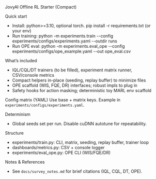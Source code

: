 JovyAI Offline RL Starter (Compact)

Quick start
- Install: python>=3.10, optional torch. pip install -r requirements.txt (or your env)
- Run training: python -m experiments.train --config experiments/configs/experiments.yaml --outdir runs
- Run OPE eval: python -m experiments.eval_ope --config experiments/configs/ope_example.yaml --out ope_eval.csv

What’s included
- IQL/CQL/DT trainers (to be filled), experiment matrix runner, CSV/console metrics
- Compact helpers in-place (seeding, replay buffer) to minimize files
- OPE scaffold (WIS, FQE, DR) interfaces; robust impls to plug in
- Safety hooks for action masking; deterministic toy MARL env scaffold

Config matrix (YAML)
Use base + matrix keys. Example in `experiments/configs/experiments.yaml`.

Determinism
- Global seeds set per run. Disable cuDNN autotune for repeatability.

Structure
- experiments/train.py: CLI, matrix, seeding, replay buffer, trainer loop
- dashboards/metrics.py: CSV + console logger
- experiments/eval_ope.py: OPE CLI (WIS/FQE/DR)

Notes & References
- See `docs/survey_notes.md` for brief citations (IQL, CQL, DT, OPE).


